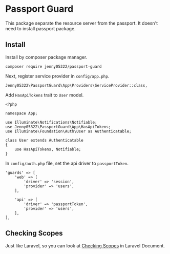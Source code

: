# Passport Guard
This package separate the resource server from the passport. It doesn't need to install passport package.

## Install
Install by composer package manager.

```
composer require jenny05322/passport-guard
```

Next, register service provider in `config/app.php`.

```
Jenny05322\PassportGuard\App\Providers\ServiceProvider::class,
```

Add `HasApiTokens` trait to `User` model.


```
<?php

namespace App;

use Illuminate\Notifications\Notifiable;
use Jenny05322\PassportGuard\App\HasApiTokens;
use Illuminate\Foundation\Auth\User as Authenticatable;

class User extends Authenticatable
{
    use HasApiTokens, Notifiable;
}
```

In `config/auth.php` file, set the api driver to `passportToken`.

```
'guards' => [
    'web' => [
        'driver' => 'session',
        'provider' => 'users',
    ],

    'api' => [
        'driver' => 'passportToken',
        'provider' => 'users',
    ],
],
```

## Checking Scopes
Just like Laravel, so you can look at [Checking Scopes](https://laravel.com/docs/5.4/passport#checking-scopes) in Laravel Document.